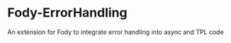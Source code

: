 Fody-ErrorHandling
==================

An extension for Fody to integrate error handling into async and TPL code